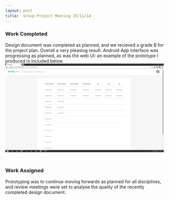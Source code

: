 ```yaml
---
layout: post
title:  Group Project Meeting 25/11/14
---
```


### Work Completed

Design document was completed as planned, and we recieved a grade B for the project plan. Overall a very pleasing result. Android App interface was progressing as planned, as was the web UI: an example of the prototype I produced is included below.
![alt tag](https://raw.githubusercontent.com/kil7/kil7.github.io/master/prototype.png)

### Work Assigned

Prototyping was to continue moving forwards as planned for all disciplines, and review meetings were set to analyse the quality of the recently completed design document.
